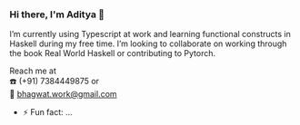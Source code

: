### Hi there, I'm Aditya 👋

I’m currently using Typescript at work and learning functional constructs in Haskell during my free time. I’m looking to collaborate on working through the book Real World Haskell or contributing to Pytorch.

Reach me at  </br>
:phone: (+91) 7384449875 or </br>
:email: bhagwat.work@gmail.com
- ⚡ Fun fact: ...
